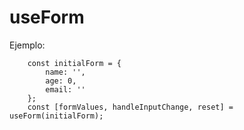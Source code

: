 # useForm

Ejemplo:
```
    const initialForm = {
        name: '',
        age: 0,
        email: ''
    };
    const [formValues, handleInputChange, reset] = useForm(initialForm);
```
